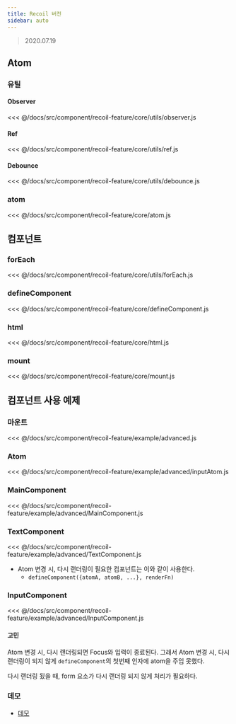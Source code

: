 ```yaml
---
title: Recoil 버전
sidebar: auto
---
```

> 2020.07.19

## Atom
### 유틸
#### Observer
<<< @/docs/src/component/recoil-feature/core/utils/observer.js

#### Ref
<<< @/docs/src/component/recoil-feature/core/utils/ref.js

#### Debounce
<<< @/docs/src/component/recoil-feature/core/utils/debounce.js

### atom
<<< @/docs/src/component/recoil-feature/core/atom.js

## 컴포넌트
### forEach
<<< @/docs/src/component/recoil-feature/core/utils/forEach.js

### defineComponent
<<< @/docs/src/component/recoil-feature/core/defineComponent.js

### html
<<< @/docs/src/component/recoil-feature/core/html.js

### mount
<<< @/docs/src/component/recoil-feature/core/mount.js

## 컴포넌트 사용 예제
### 마운트
<<< @/docs/src/component/recoil-feature/example/advanced.js

### Atom
<<< @/docs/src/component/recoil-feature/example/advanced/inputAtom.js

### MainComponent
<<< @/docs/src/component/recoil-feature/example/advanced/MainComponent.js

### TextComponent
<<< @/docs/src/component/recoil-feature/example/advanced/TextComponent.js

- Atom 변경 시, 다시 랜더링이 필요한 컴포넌트는 이와 같이 사용한다.
  - `defineComponent({atomA, atomB, ...}, renderFn)`

### InputComponent
<<< @/docs/src/component/recoil-feature/example/advanced/InputComponent.js

#### 고민
Atom 변경 시, 다시 랜더링되면 Focus와 입력이 종료된다.
그래서 Atom 변경 시, 다시 랜더링이 되지 않게 `defineComponent`의 첫번째 인자에 atom을 주입 못했다.

다시 랜더링 됬을 때, form 요소가 다시 랜더링 되지 않게 처리가 필요하다.

### 데모
- [데모](https://chodragon9.github.io/dragonjs/docs/src/component/recoil-feature/example/advanced.html)
